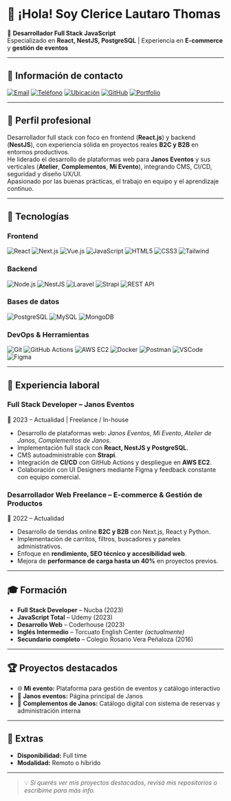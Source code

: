 # 👋 ¡Hola! Soy Clerice Lautaro Thomas

💼 **Desarrollador Full Stack JavaScript**  
Especializado en **React, NestJS, PostgreSQL** | Experiencia en **E-commerce** y **gestión de eventos**  

---

## 📍 Información de contacto
[![Email](https://img.shields.io/badge/Email-clericelautaro%40gmail.com-red?style=for-the-badge&logo=gmail)](mailto:clericelautaro@gmail.com)
[![Teléfono](https://img.shields.io/badge/Teléfono-11--6218--3918-blue?style=for-the-badge&logo=phone)]()
[![Ubicación](https://img.shields.io/badge/Muñiz%2C%20Buenos%20Aires-Argentina-lightgrey?style=for-the-badge&logo=google-maps)]()
[![GitHub](https://img.shields.io/badge/GitHub-Perfil-black?style=for-the-badge&logo=github)](https://github.com/tuusuario)
[![Portfolio](https://img.shields.io/badge/Portfolio-Web-orange?style=for-the-badge&logo=react)](https://tuportfolio.com)

---

## 🧠 Perfil profesional
Desarrollador full stack con foco en frontend (**React.js**) y backend (**NestJS**), con experiencia sólida en proyectos reales **B2C y B2B** en entornos productivos.  
He liderado el desarrollo de plataformas web para **Janos Eventos** y sus verticales (**Atelier**, **Complementos**, **Mi Evento**), integrando CMS, CI/CD, seguridad y diseño UX/UI.  
Apasionado por las buenas prácticas, el trabajo en equipo y el aprendizaje continuo.

---

## 🔧 Tecnologías

### **Frontend**
![React](https://img.shields.io/badge/React-20232A?style=for-the-badge&logo=react&logoColor=61DAFB)
![Next.js](https://img.shields.io/badge/Next.js-000000?style=for-the-badge&logo=nextdotjs&logoColor=white)
![Vue.js](https://img.shields.io/badge/Vue.js-35495E?style=for-the-badge&logo=vuedotjs&logoColor=4FC08D)
![JavaScript](https://img.shields.io/badge/JavaScript-323330?style=for-the-badge&logo=javascript&logoColor=F7DF1E)
![HTML5](https://img.shields.io/badge/HTML5-E34F26?style=for-the-badge&logo=html5&logoColor=white)
![CSS3](https://img.shields.io/badge/CSS3-1572B6?style=for-the-badge&logo=css3&logoColor=white)
![Tailwind](https://img.shields.io/badge/Tailwind_CSS-38B2AC?style=for-the-badge&logo=tailwind-css&logoColor=white)

### **Backend**
![Node.js](https://img.shields.io/badge/Node.js-43853D?style=for-the-badge&logo=node.js&logoColor=white)
![NestJS](https://img.shields.io/badge/NestJS-E0234E?style=for-the-badge&logo=nestjs&logoColor=white)
![Laravel](https://img.shields.io/badge/Laravel-FF2D20?style=for-the-badge&logo=laravel&logoColor=white)
![Strapi](https://img.shields.io/badge/Strapi-2E7EEA?style=for-the-badge&logo=strapi&logoColor=white)
![REST API](https://img.shields.io/badge/REST-02569B?style=for-the-badge&logo=api&logoColor=white)

### **Bases de datos**
![PostgreSQL](https://img.shields.io/badge/PostgreSQL-316192?style=for-the-badge&logo=postgresql&logoColor=white)
![MySQL](https://img.shields.io/badge/MySQL-4479A1?style=for-the-badge&logo=mysql&logoColor=white)
![MongoDB](https://img.shields.io/badge/MongoDB-4EA94B?style=for-the-badge&logo=mongodb&logoColor=white)

### **DevOps & Herramientas**
![Git](https://img.shields.io/badge/Git-F05032?style=for-the-badge&logo=git&logoColor=white)
![GitHub Actions](https://img.shields.io/badge/GitHub_Actions-2088FF?style=for-the-badge&logo=github-actions&logoColor=white)
![AWS EC2](https://img.shields.io/badge/AWS_EC2-FF9900?style=for-the-badge&logo=amazon-aws&logoColor=white)
![Docker](https://img.shields.io/badge/Docker-2496ED?style=for-the-badge&logo=docker&logoColor=white)
![Postman](https://img.shields.io/badge/Postman-FF6C37?style=for-the-badge&logo=postman&logoColor=white)
![VSCode](https://img.shields.io/badge/VSCode-007ACC?style=for-the-badge&logo=visual-studio-code&logoColor=white)
![Figma](https://img.shields.io/badge/Figma-F24E1E?style=for-the-badge&logo=figma&logoColor=white)

---

## 💼 Experiencia laboral

### **Full Stack Developer – Janos Eventos**  
📅 2023 – Actualidad | Freelance / In-house  
- Desarrollo de plataformas web: *Janos Eventos*, *Mi Evento*, *Atelier de Janos*, *Complementos de Janos*.  
- Implementación full stack con **React, NestJS y PostgreSQL**.  
- CMS autoadministrable con **Strapi**.  
- Integración de **CI/CD** con GitHub Actions y despliegue en **AWS EC2**.  
- Colaboración con UI Designers mediante Figma y feedback constante con equipo comercial.  

### **Desarrollador Web Freelance – E-commerce & Gestión de Productos**  
📅 2022 – Actualidad  
- Desarrollo de tiendas online **B2C y B2B** con Next.js, React y Python.  
- Implementación de carritos, filtros, buscadores y paneles administrativos.  
- Enfoque en **rendimiento, SEO técnico y accesibilidad web**.  
- Mejora de **performance de carga hasta un 40%** en proyectos previos.  

---

## 🎓 Formación
- **Full Stack Developer** – Nucba (2023)  
- **JavaScript Total** – Udemy (2023)  
- **Desarrollo Web** – Coderhouse (2023)  
- **Inglés Intermedio** – Torcuato English Center *(actualmente)*  
- **Secundario completo** – Colegio Rosario Vera Peñaloza (2016)  

---

## 🏆 Proyectos destacados
- 🌐 **Mi evento:** Plataforma para gestión de eventos y catálogo interactivo  
- 👗 **Janos eventos:** Página principal de Janos  
- 🎁 **Complementos de Janos:** Catálogo digital con sistema de reservas y administración interna  

---

## 📌 Extras
- **Disponibilidad:** Full time  
- **Modalidad:** Remoto o híbrido  

---

> 💡 *Si querés ver mis proyectos destacados, revisá mis repositorios o escribime para más info.*
